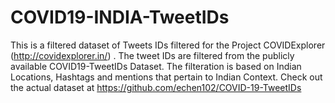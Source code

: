 # COVID19-INDIA-TweetIDs
This is a filtered dataset of Tweets IDs filtered for the Project COVIDExplorer (http://covidexplorer.in/) . The tweet IDs are filtered from the publicly available COVID19-TweetIDs Dataset. The filteration is based on Indian Locations, Hashtags and mentions that pertain to Indian Context. Check out the actual dataset at https://github.com/echen102/COVID-19-TweetIDs 
